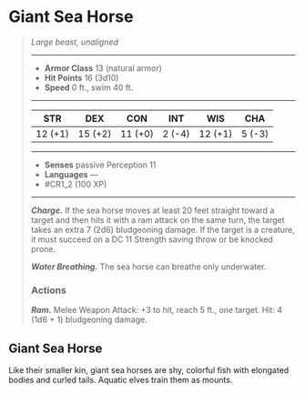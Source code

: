 # Giant Sea Horse
>*Large beast, unaligned*
>___
>- **Armor Class** 13 (natural armor)
>- **Hit Points** 16 (3d10)
>- **Speed** 0 ft., swim 40 ft.
>___
>|STR|DEX|CON|INT|WIS|CHA|
>|:---:|:---:|:---:|:---:|:---:|:---:|
>|12 (+1)|15 (+2)|11 (+0)|2 (-4)|12 (+1)|5 (-3)|
>___
>- **Senses** passive Perception 11
>- **Languages** —
>- #CR1_2 (100 XP)
>___
>***Charge.*** If the sea horse moves at least 20 feet straight toward a target and then hits it with a ram attack on the same turn, the target takes an extra 7 (2d6) bludgeoning damage. If the target is a creature, it must succeed on a DC 11 Strength saving throw or be knocked prone.  
>
>***Water Breathing.*** The sea horse can breathe only underwater.  
>
>### Actions
>***Ram.*** Melee Weapon Attack: +3 to hit, reach 5 ft., one target. Hit: 4 (1d6 + 1) bludgeoning damage.

## Giant Sea Horse

Like their smaller kin, giant sea horses are shy, colorful fish with elongated bodies and curled tails. Aquatic elves train them as mounts.